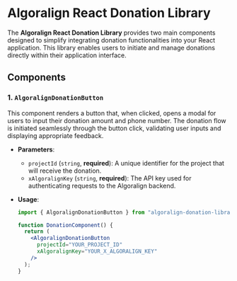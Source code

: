 # Algoralign React Donation Library

The **Algoralign React Donation Library** provides two main components designed to simplify integrating donation functionalities into your React application. This library enables users to initiate and manage donations directly within their application interface.

## Components

### 1. `AlgoralignDonationButton`

This component renders a button that, when clicked, opens a modal for users to input their donation amount and phone number. The donation flow is initiated seamlessly through the button click, validating user inputs and displaying appropriate feedback.

- **Parameters**:

  - `projectId` (`string`, **required**): A unique identifier for the project that will receive the donation.
  - `xAlgoralignKey` (`string`, **required**): The API key used for authenticating requests to the Algoralign backend.

- **Usage**:

  ```jsx
  import { AlgoralignDonationButton } from "algoralign-donation-library";

  function DonationComponent() {
    return (
      <AlgoralignDonationButton
        projectId="YOUR_PROJECT_ID"
        xAlgoralignKey="YOUR_X_ALGORALIGN_KEY"
      />
    );
  }
  ```
